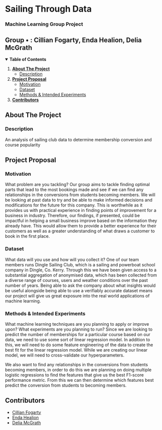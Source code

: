 <!-- Title -->
# Sailing Through Data
### Machine Learning Group Project
## Group • : Cillian Fogarty, Enda Healion, Delia McGrath


<!-- Table of Contents -->
<details open="open">
    <summary><b>Table of Contents</b></summary>
    <ol>
        <li>
            <a href="#about-the-project"><b>About The Project</b></a>
            <ul>
                <li><a href="#description">Description</a></li>
            </ul>
        </li>
        <li>
            <a href="#project-proposal"><b>Project Proposal</b></a>
            <ul>
                <li><a href="#motivation">Motivation</a></li>
                <li><a href="#dataset">Dataset</a></li>
                 <li><a href="#methods-intended-experiments">Methods & Intended Experiments</a></li>
            </ul>
        </li>
        <li><a href="#contributors"><b>Contributors</b></a></li>
    </ol>
</details>



<!-- About The Project -->
## About The Project

### Description
An analysis of sailing club data to determine membership conversion and course popularity


<!-- Project Proposal -->
## Project Proposal

### Motivation
What problem are you tackling?
Our group aims to tackle finding optimal parts that lead to the most bookings made and see if we can find any relationships in the conversions from students becoming members. We will be looking at past data to try and be able to make informed decisions and modifications for the future for this company. This is worthwhile as it provides us with practical experience in finding points of improvement for a business in industry. Therefore, our findings, if presented, could be impactful in helping a small business improve based on the information they already have. This would allow them to provide a better experience for their customers as well as a greater understanding of what draws a customer to book in the first place.

### Dataset
What data will you use and how will you collect it?
One of our team members runs Dingle Sailing Club, which is a sailing and powerboat school company in Dingle, Co. Kerry. Through this we have been given access to a substantial aggregation of anonymised data, which has been collected from a diverse range of courses, users and weather conditions over the past number of years. Being able to ask the company about what insights would be useful alongside being able to use a verifiably accurate dataset means our project will give us great exposure into the real world applications of machine learning.

### Methods & Intended Experiments

What machine learning techniques are you planning to apply or improve upon? What experiments are you planning to run?
Since we are looking to predict the number of memberships for a particular course based on our data, we need to use some sort of linear regression model. In addition to this, we will need to do some feature engineering of the data to create the best fit for the linear regression model. While we are creating our linear model, we will need to cross-validate our hyperparameters.

We also want to find any relationships in the conversions from students becoming members, in order to do this we are planning on doing multiple logistic regressions to find the features that give us the best F1-score performance metric. From this we can then determine which features best predict the conversion from students to becoming members.



<!-- Contributors -->
## Contributors
* [Cillian Fogarty](https://github.com/cillfog1)
* [Enda Healion](https://github.com/EndaHealion)
* [Delia McGrath](https://github.com/dmcgrath19)
